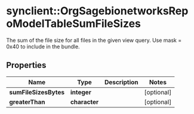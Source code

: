 # synclient::OrgSagebionetworksRepoModelTableSumFileSizes

The sum of the file size for all files in the given view query. Use mask = 0x40 to include in the bundle.

## Properties
Name | Type | Description | Notes
------------ | ------------- | ------------- | -------------
**sumFileSizesBytes** | **integer** |  | [optional] 
**greaterThan** | **character** |  | [optional] 


